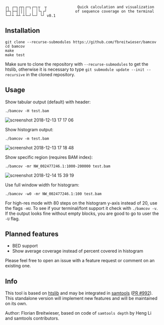
```  
┌┐ ┌─┐┌┬┐┌─┐┌─┐┬  ┬              Quick calculation and visualization
├┴┐├─┤││││  │ │└┐┌┘             of sequence coverage on the terminal
└─┘┴ ┴┴ ┴└─┘└─┘ └┘ v0.1      
```

## Installation
```
git clone --recurse-submodules https://github.com/fbreitwieser/bamcov
cd bamcov
make
make test
```
Make sure to clone the repository with `--recurse-submodules` to get the htslib, otherwise it is necessary to type `git submodule update --init --recursive` in the cloned repository.

## Usage
Show tabular output (default) with header:
```
./bamcov -H test.bam
```
![screenshot 2018-12-13 17 17 06](https://user-images.githubusercontent.com/516060/49970976-fc1f7800-fefa-11e8-9ce3-862ab0ae69ad.png)

Show histogram output:
```
./bamcov -m test.bam
```
![screenshot 2018-12-13 17 18 48](https://user-images.githubusercontent.com/516060/49971052-2c671680-fefb-11e8-99de-f0758213adac.png)

Show specific region (requires BAM index):
```
./bamcov -mr NW_002477246.1:1000-200000 test.bam
```
![screenshot 2018-12-14 15 39 19](https://user-images.githubusercontent.com/516060/50026309-782ac600-ffb6-11e8-9676-258c5b0517db.png)

Use full window width for histogram:
```
./bamcov -w0 -mr NW_002477246.1:100 test.bam
```

For high-res mode with 80 steps on the histogram y-axis instead of 20, use the flags `-mU`. To see if your terminal/font support it check with `./bamcov -v`. If the output looks fine without empty blocks, you are good to go to user the `-U` flag.

## Planned features
 - BED support
 - Show average coverage instead of percent covered in histogram
 
 Please feel free to open an issue with a feature request or comment on an existing one.

## Info

This tool is based on [htslib](https://github.com/samtools/htslib) and may be integrated in [samtools](https://github.com/samtools/samtools) ([PR #992](https://github.com/samtools/samtools/pull/992)). This standalone version will implement new features and will be maintained on its own.

Author: Florian Breitwieser, based on code of `samtools depth` by Heng Li and samtools contributors.


